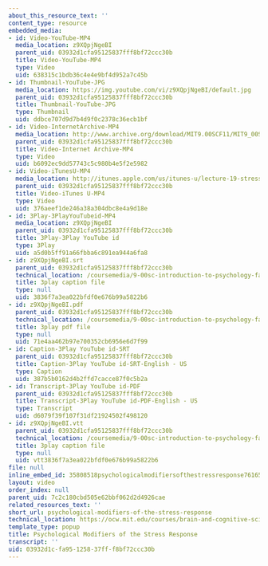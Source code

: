 ```yaml
---
about_this_resource_text: ''
content_type: resource
embedded_media:
- id: Video-YouTube-MP4
  media_location: z9XQpjNgeBI
  parent_uid: 03932d1cfa95125837fff8bf72ccc30b
  title: Video-YouTube-MP4
  type: Video
  uid: 638315c1bdb36c4e4e9bf4d952a7c45b
- id: Thumbnail-YouTube-JPG
  media_location: https://img.youtube.com/vi/z9XQpjNgeBI/default.jpg
  parent_uid: 03932d1cfa95125837fff8bf72ccc30b
  title: Thumbnail-YouTube-JPG
  type: Thumbnail
  uid: ddbce707d9d7b4d9f0c2378c36ecb1bf
- id: Video-InternetArchive-MP4
  media_location: http://www.archive.org/download/MIT9.00SCF11/MIT9_00SCF11_lec19_300k.mp4
  parent_uid: 03932d1cfa95125837fff8bf72ccc30b
  title: Video-Internet Archive-MP4
  type: Video
  uid: b6092ec9dd57743c5c980b4e5f2e5982
- id: Video-iTunesU-MP4
  media_location: http://itunes.apple.com/us/itunes-u/lecture-19-stress/id501335817?i=111090560
  parent_uid: 03932d1cfa95125837fff8bf72ccc30b
  title: Video-iTunes U-MP4
  type: Video
  uid: 376aeef1de246a38a304dbc8e4a9d18e
- id: 3Play-3PlayYouTubeid-MP4
  media_location: z9XQpjNgeBI
  parent_uid: 03932d1cfa95125837fff8bf72ccc30b
  title: 3Play-3Play YouTube id
  type: 3Play
  uid: a5d0b5ff91a66fbba6c891ea944a6fa8
- id: z9XQpjNgeBI.srt
  parent_uid: 03932d1cfa95125837fff8bf72ccc30b
  technical_location: /coursemedia/9-00sc-introduction-to-psychology-fall-2011/2fcbcfd331b5e6ba74467914475ea328_z9XQpjNgeBI.srt
  title: 3play caption file
  type: null
  uid: 3836f7a3ea022bfdf0e676b99a5822b6
- id: z9XQpjNgeBI.pdf
  parent_uid: 03932d1cfa95125837fff8bf72ccc30b
  technical_location: /coursemedia/9-00sc-introduction-to-psychology-fall-2011/290b8b907a0947f92ecddd5177f532b4_z9XQpjNgeBI.pdf
  title: 3play pdf file
  type: null
  uid: 71e4aa462b97e700352cb6956e6d7f99
- id: Caption-3Play YouTube id-SRT
  parent_uid: 03932d1cfa95125837fff8bf72ccc30b
  title: Caption-3Play YouTube id-SRT-English - US
  type: Caption
  uid: 387b5b0162d4b2ffd7cacce87f0c5b2a
- id: Transcript-3Play YouTube id-PDF
  parent_uid: 03932d1cfa95125837fff8bf72ccc30b
  title: Transcript-3Play YouTube id-PDF-English - US
  type: Transcript
  uid: d6079f39f107f31df21924502f498120
- id: z9XQpjNgeBI.vtt
  parent_uid: 03932d1cfa95125837fff8bf72ccc30b
  technical_location: /coursemedia/9-00sc-introduction-to-psychology-fall-2011/vtt2fcbcfd331b5e6ba74467914475ea328_z9XQpjNgeBI.vtt
  title: 3play caption file
  type: null
  uid: vtt3836f7a3ea022bfdf0e676b99a5822b6
file: null
inline_embed_id: 35808518psychologicalmodifiersofthestressresponse76165596
layout: video
order_index: null
parent_uid: 7c2c180cbd505e62bbf062d2d4926cae
related_resources_text: ''
short_url: psychological-modifiers-of-the-stress-response
technical_location: https://ocw.mit.edu/courses/brain-and-cognitive-sciences/9-00sc-introduction-to-psychology-fall-2011/stress/psychological-modifiers-of-the-stress-response
template_type: popup
title: Psychological Modifiers of the Stress Response
transcript: ''
uid: 03932d1c-fa95-1258-37ff-f8bf72ccc30b
---
```

